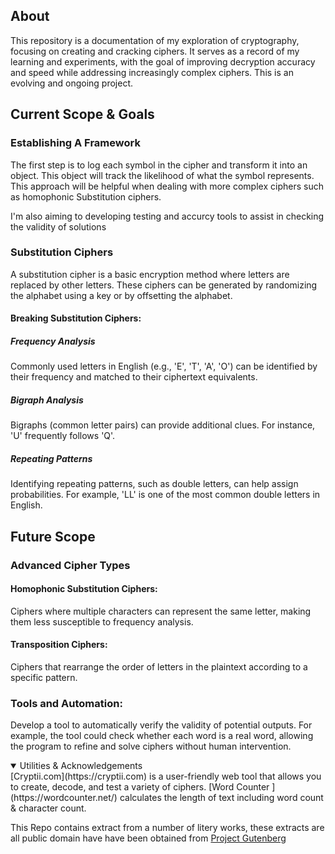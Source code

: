 ## About
This repository is a documentation of my exploration of cryptography, focusing on creating and cracking ciphers. It serves as a record of my learning and experiments, with the goal of improving decryption accuracy and speed while addressing increasingly complex ciphers. This is an evolving and ongoing project.

## Current Scope & Goals

### Establishing A Framework

The first step is to log each symbol in the cipher and transform it into an object. This object will track the likelihood of what the symbol represents. This approach will be helpful when dealing with more complex ciphers such as homophonic Substitution ciphers.

I'm also aiming to developing testing and accurcy tools to assist in checking the validity of solutions

### Substitution Ciphers

A substitution cipher is a basic encryption method where letters are replaced by other letters. These ciphers can be generated by randomizing the alphabet using a key or by offsetting the alphabet.


#### Breaking Substitution Ciphers:

##### Frequency Analysis
Commonly used letters in English (e.g., 'E', 'T', 'A', 'O') can be identified by their frequency and matched to their ciphertext equivalents.

##### Bigraph Analysis
Bigraphs (common letter pairs) can provide additional clues. For instance, 'U' frequently follows 'Q'.

##### Repeating Patterns
Identifying repeating patterns, such as double letters, can help assign probabilities. For example, 'LL' is one of the most common double letters in English.

## Future Scope
### Advanced Cipher Types

#### Homophonic Substitution Ciphers:
Ciphers where multiple characters can represent the same letter, making them less susceptible to frequency analysis.

#### Transposition Ciphers:
Ciphers that rearrange the order of letters in the plaintext according to a specific pattern.

### Tools and Automation:

Develop a tool to automatically verify the validity of potential outputs. For example, the tool could check whether each word is a real word, allowing the program to refine and solve ciphers without human intervention.


<details open>
<summary>Utilities & Acknowledgements </summary>
[Cryptii.com](https://cryptii.com) is a user-friendly web tool that allows you to create, decode, and test a variety of ciphers. 
[Word Counter ](https://wordcounter.net/) calculates the length of text including word count & character count.

This Repo contains extract from a number of litery works, these extracts are all public domain have have been obtained from [Project Gutenberg](https://www.gutenberg.org/)
</details>